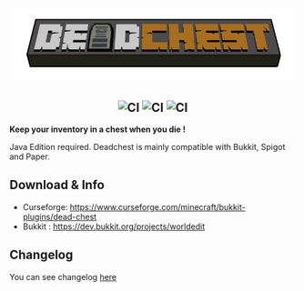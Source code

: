 <h1  align="center">
    <img src="deadchest-logo.png" alt="Deadchest" width="800" /><br>
</h1>

<h2  align="center">
    <img src="https://circleci.com/gh/apavarino/Deadchest.svg?style=shield" alt="CI"/>
    <img src="https://img.shields.io/github/license/apavarino/deadchest" alt="CI"/>
    <img src="https://img.shields.io/github/last-commit/apavarino/deadchest" alt="CI"/> 
</h2>


**Keep your inventory in a chest when you die !**

Java Edition required. Deadchest is mainly compatible with Bukkit, Spigot and Paper.

## Download & Info

* Curseforge: https://www.curseforge.com/minecraft/bukkit-plugins/dead-chest
* Bukkit : https://dev.bukkit.org/projects/worldedit

## Changelog

You can see changelog [here](changelog.md)
